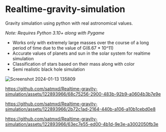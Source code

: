 # Realtime-gravity-simulation
Gravity simulation using python with real astronomical values.

*Note: Requires Python 3.10+ along with Pygame*

- Works only with extremely large masses over the course of a long period of time due to the value of G(6.67 * 10^11)
- Accurate values of planets and sun in the solar system for realtime simulation
- Classification of stars based on their mass along with color
- Semi realistic black hole simulation

![Screenshot 2024-01-13 135809](https://github.com/satmxd/Realtime-gravity-simulation/assets/122893966/a01757cb-b891-4c84-8260-1b5735834f1e)


https://github.com/satmxd/Realtime-gravity-simulation/assets/122893966/68c75256-2900-483b-92b9-a0604b3b7e9e


https://github.com/satmxd/Realtime-gravity-simulation/assets/122893966/2b72c1ad-2164-440b-a106-a10b1cebd0e8



https://github.com/satmxd/Realtime-gravity-simulation/assets/122893966/63ec7e55-ed00-4b1d-9e3e-a3002050fb3e
